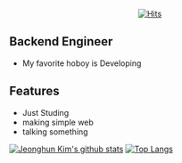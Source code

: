 <div align=center>

[![Hits](https://hits.seeyoufarm.com/api/count/incr/badge.svg?url=https%3A%2F%2Fgithub.com/BBlack-Hun)](https://hits.seeyoufarm.com) 

</div>
  
## Backend Engineer

- My favorite hoboy is Developing

## Features

- Just Studing
- making simple web
- talking something
  
[![Jeonghun Kim's github stats](https://github-readme-stats.vercel.app/api?username=BBlack-Hun)](https://github.com/BBlack-Hun/github-readme-stats)
[![Top Langs](https://github-readme-stats.vercel.app/api/top-langs/?username=BBlack-Hun&layout=compact&theme=compact&langs_count=5)](https://github.com/anuraghazra/github-readme-stats)
